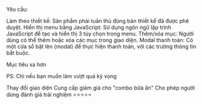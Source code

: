 Yêu cầu:

Làm theo thiết kế: Sản phẩm phải tuân thủ đúng bản thiết kế đã được phê duyệt.
Hiển thị menu bằng JavaScript: Sử dụng ngôn ngữ lập trình JavaScript để tạo và hiển thị 3 tùy chọn trong menu.
Thêm/xóa mục: Người dùng có thể thêm hoặc xóa các mục trong giao diện.
Modal thanh toán: Có một cửa sổ bật lên (modal) để thực hiện thanh toán, với các trường thông tin bắt buộc.


Mục tiêu xa hơn 

PS: Chỉ nếu bạn muốn làm vượt quá kỳ vọng

Thay đổi giao diện 
Cung cấp giảm giá cho "combo bữa ăn" 
Cho phép người dùng đánh giá trải nghiệm ⭐️⭐️⭐️⭐️⭐️






